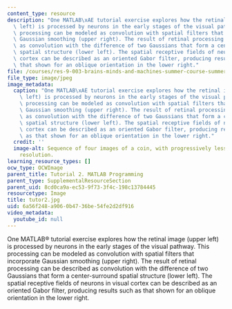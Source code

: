 ```yaml
---
content_type: resource
description: "One MATLAB\xAE tutorial exercise explores how the retinal image (upper\
  \ left) is processed by neurons in the early stages of the visual pathway. This\
  \ processing can be modeled as convolution with spatial filters that incorporate\
  \ Gaussian smoothing (upper right). The result of retinal processing can be described\
  \ as convolution with the difference of two Gaussians that form a center-surround\
  \ spatial structure (lower left). The spatial receptive fields of neurons in visual\
  \ cortex can be described as an oriented Gabor filter, producing results such as\
  \ that shown for an oblique orientation in the lower right."
file: /courses/res-9-003-brains-minds-and-machines-summer-course-summer-2015/6a56f248a9060b4736be54fe2d2df916_tutor2.jpg
file_type: image/jpeg
image_metadata:
  caption: "One MATLAB\xAE tutorial exercise explores how the retinal image (upper\
    \ left) is processed by neurons in the early stages of the visual pathway. This\
    \ processing can be modeled as convolution with spatial filters that incorporate\
    \ Gaussian smoothing (upper right). The result of retinal processing can be described\
    \ as convolution with the difference of two Gaussians that form a center-surround\
    \ spatial structure (lower left). The spatial receptive fields of neurons in visual\
    \ cortex can be described as an oriented Gabor filter, producing results such\
    \ as that shown for an oblique orientation in the lower right."
  credit: ''
  image-alt: Sequence of four images of a coin, with progressively less detail and
    resolution.
learning_resource_types: []
ocw_type: OCWImage
parent_title: Tutorial 2. MATLAB Programming
parent_type: SupplementalResourceSection
parent_uid: 8cd0ca9a-ec53-9f73-3f4c-198c13784445
resourcetype: Image
title: tutor2.jpg
uid: 6a56f248-a906-0b47-36be-54fe2d2df916
video_metadata:
  youtube_id: null
---
```

One MATLAB® tutorial exercise explores how the retinal image (upper left) is processed by neurons in the early stages of the visual pathway. This processing can be modeled as convolution with spatial filters that incorporate Gaussian smoothing (upper right). The result of retinal processing can be described as convolution with the difference of two Gaussians that form a center-surround spatial structure (lower left). The spatial receptive fields of neurons in visual cortex can be described as an oriented Gabor filter, producing results such as that shown for an oblique orientation in the lower right.